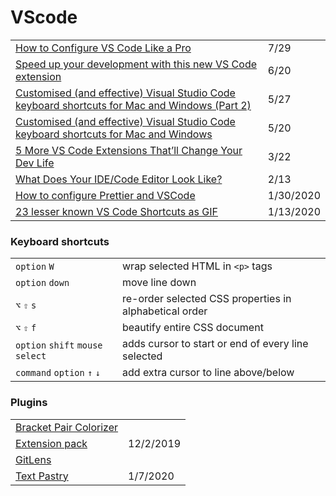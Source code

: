 # VScode

|  |  |
| :--- | :--- |
| [How to Configure VS Code Like a Pro](https://medium.com/better-programming/how-to-configure-vs-code-like-a-pro-782d2d718586) | 7/29 |
| [Speed up your development with this new VS Code extension](https://dev.to/alex_barashkov/speed-up-your-development-with-this-new-vs-code-extension-5b3m?utm_source=digest_mailer&utm_medium=email&utm_campaign=digest_email) | 6/20 |
| [Customised \(and effective\) Visual Studio Code keyboard shortcuts for Mac and Windows \(Part 2\)](https://zellwk.com/blog/mac-and-windows-vscode-keybindings-2/?ck_subscriber_id=420572458) | 5/27 |
| [Customised \(and effective\) Visual Studio Code keyboard shortcuts for Mac and Windows](https://zellwk.com/blog/mac-and-windows-vscode-keybindings/?ck_subscriber_id=420572458) | 5/20 |
| [5 More VS Code Extensions That’ll Change Your Dev Life](https://medium.com/better-programming/5-more-vs-code-extensions-thatll-change-your-dev-life-16da5d563dbc) | 3/22 |
| [What Does Your IDE/Code Editor Look Like?](https://dev.to/emmabostian/what-does-your-ide-code-editor-look-like-550e?utm_source=additional_box&utm_medium=internal&utm_campaign=regular&booster_org=) | 2/13 |
| [How to configure Prettier and VSCode](https://glebbahmutov.com/blog/configure-prettier-in-vscode/) | 1/30/2020 |
| [23 lesser known VS Code Shortcuts as GIF](https://dev.to/devmount/23-lesser-known-vs-code-shortcuts-as-gif-80) | 1/13/2020 |

### Keyboard shortcuts

|  |  |
| :--- | :--- |
| `option` `W` | wrap selected HTML in `<p>` tags |
| `option` `down` | move line down |
| `⌥`  `⇧` `s` | re-order selected CSS properties in alphabetical order |
| `⌥` `⇧` `f` | beautify entire CSS document |
| `option` `shift` `mouse select` | adds cursor to start or end of every line selected |
| `command` `option` `↑` `↓` | add  extra cursor to line above/below |

### Plugins

|  |  |
| :--- | :--- |
| [ Bracket Pair Colorizer](https://marketplace.visualstudio.com/items?itemName=CoenraadS.bracket-pair-colorizer-2) |  |
| [Extension pack](https://marketplace.visualstudio.com/search?target=VSCode&category=Extension%20Packs&sortBy=Installs) | 12/2/2019 |
| [ GitLens](https://marketplace.visualstudio.com/items?itemName=eamodio.gitlens) |  |
| [Text Pastry](https://marketplace.visualstudio.com/items?itemName=jkjustjoshing.vscode-text-pastry) | 1/7/2020 |

